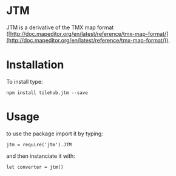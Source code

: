 # JTM

JTM is a derivative of the TMX map format ([http://doc.mapeditor.org/en/latest/reference/tmx-map-format/](http://doc.mapeditor.org/en/latest/reference/tmx-map-format/)).

# Installation

To install type:

```
npm install tilehub.jtm --save
```

# Usage

to use the package import it by typing:
```
jtm = require('jtm').JTM
```

and then instanciate it with:

```
let converter = jtm()
```

